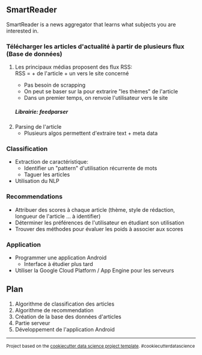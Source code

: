 ## SmartReader
SmartReader is a news aggregator that learns what subjects you are interested in. 

### Télécharger les articles d'actualité à partir de plusieurs flux (Base de données)
1. Les principaux médias proposent des flux RSS:   
   RSS =<titre> + <description> de l'article + un <lien> vers le site concerné
   * Pas besoin de scrapping 
   * On peut se baser sur la <description> pour extrarire "les thèmes" de l'article
   * Dans un premier temps, on renvoie l'utilisateur vers le site  
   ##### Librairie: feedparser
2. Parsing de l'article
   * Plusieurs algos permettent d'extraire text + meta data

### Classification
* Extraction de caractéristique:  
  * Identifier un "pattern" d'utilisation récurrente de mots 
  * Taguer les articles  
* Utilisation du NLP


### Recommendations
* Attribuer des scores à chaque article (thème, style de rédaction, longueur de l'article ... à identifier)
* Déterminer les préférences de l'utilisateur en étudiant son utilisation
* Trouver des méthodes pour évaluer les poids à associer aux scores

### Application
* Programmer une application Android  
  * Interface à étudier plus tard
* Utiliser la Google Cloud Platform / App Engine pour les serveurs


## Plan
1. Algorithme de classification des articles
2. Algorithme de recommendation
3. Création de la base des données d'articles
4. Partie serveur
5. Développement de l'application Android

--------
<p><small>Project based on the <a target="_blank" href="https://drivendata.github.io/cookiecutter-data-science/">cookiecutter data science project template</a>. #cookiecutterdatascience</small></p>
